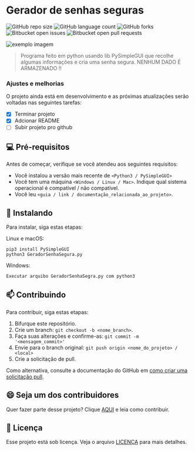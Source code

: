 # Gerador de senhas seguras 

<!---Esses são exemplos. Veja https://shields.io para outras pessoas ou para personalizar este conjunto de escudos. Você pode querer incluir dependências, status do projeto e informações de licença aqui--->

![GitHub repo size](https://img.shields.io/github/repo-size/MuriloM676/README-template?style=for-the-badge)
![GitHub language count](https://img.shields.io/github/languages/count/MuriloM676/README-template?style=for-the-badge)
![GitHub forks](https://img.shields.io/github/forks/MuriloM676/README-template?style=for-the-badge)
![Bitbucket open issues](https://img.shields.io/bitbucket/issues/MuriloM676/README-template?style=for-the-badge)
![Bitbucket open pull requests](https://img.shields.io/bitbucket/pr-raw/MuriloM676/README-template?style=for-the-badge)

<img src="exemplo-image.png" alt="exemplo imagem">

> Programa feito em python usando lib PySimpleGUI que recolhe algumas informações e cria uma senha segura. NENHUM DADO É ARMAZENADO !!
### Ajustes e melhorias

O projeto ainda está em desenvolvimento e as próximas atualizações serão voltadas nas seguintes tarefas:

- [x] Terminar projeto
- [x] Adcionar README
- [ ] Subir projeto pro github

## 💻 Pré-requisitos

Antes de começar, verifique se você atendeu aos seguintes requisitos:
<!---Estes são apenas requisitos de exemplo. Adicionar, duplicar ou remover conforme necessário--->
* Você instalou a versão mais recente de `<Python3 / PySimpleGUI>`
* Você tem uma máquina `<Windows / Linux / Mac>`. Indique qual sistema operacional é compatível / não compatível.
* Você leu `<guia / link / documentação_relacionada_ao_projeto>`.

## 🚀 Instalando

Para instalar, siga estas etapas:

Linux e macOS:
```
pip3 install PySimpleGUI
python3 GeradorSenhaSegura.py
```

Windows:
```
Executar arquibo GeradorSenhaSegra.py com python3
```

## 📫 Contribuindo
<!---Se o seu README for longo ou se você tiver algum processo ou etapas específicas que deseja que os contribuidores sigam, considere a criação de um arquivo CONTRIBUTING.md separado--->
Para contribuir, siga estas etapas:

1. Bifurque este repositório.
2. Crie um branch: `git checkout -b <nome_branch>`.
3. Faça suas alterações e confirme-as: `git commit -m '<mensagem_commit>'`
4. Envie para o branch original: `git push origin <nome_do_projeto> / <local>`
5. Crie a solicitação de pull.

Como alternativa, consulte a documentação do GitHub em [como criar uma solicitação pull](https://help.github.com/en/github/collaborating-with-issues-and-pull-requests/creating-a-pull-request).

## 😄 Seja um dos contribuidores<br>

Quer fazer parte desse projeto? Clique [AQUI](CONTRIBUTING.md) e leia como contribuir.

## 📝 Licença

Esse projeto está sob licença. Veja o arquivo [LICENÇA](LICENSE.md) para mais detalhes.